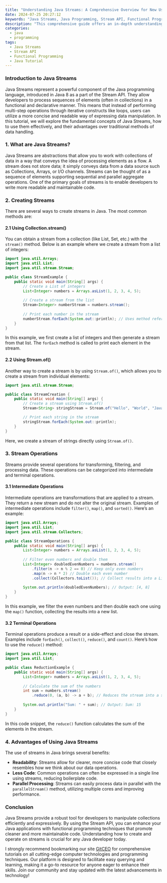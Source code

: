 ```yaml
---
title: "Understanding Java Streams: A Comprehensive Overview for New Users"
date: 2024-07-25 20:27:12
keywords: "Java Streams, Java Programming, Stream API, Functional Programming in Java, Java Tutorial"
description: "This comprehensive guide offers an in-depth understanding of Java Streams. It covers the Stream API, how to manipulate collections more efficiently, and provides clear examples and use cases for new Java users looking to enhance their programming skills with functional programming techniques."
categories:
  - java
  - programming
tags:
  - Java Streams
  - Stream API
  - Functional Programming
  - Java Tutorial
---
```


### Introduction to Java Streams

Java Streams represent a powerful component of the Java programming language, introduced in Java 8 as a part of the Stream API. They allow developers to process sequences of elements (often in collections) in a functional and declarative manner. This means that instead of performing multi-step operations through iterative constructs like loops, users can utilize a more concise and readable way of expressing data manipulation. In this tutorial, we will explore the fundamental concepts of Java Streams, how to use them effectively, and their advantages over traditional methods of data handling.

<!-- more -->

### 1. What are Java Streams?

Java Streams are abstractions that allow you to work with collections of data in a way that conveys the idea of processing elements as a flow. A stream does not store data; it simply conveys data from a data source such as Collections, Arrays, or I/O channels. Streams can be thought of as a sequence of elements supporting sequential and parallel aggregate operations. One of the primary goals of streams is to enable developers to write more readable and maintainable code.

### 2. Creating Streams

There are several ways to create streams in Java. The most common methods are:

#### 2.1 Using Collection.stream()

You can obtain a stream from a collection (like List, Set, etc.) with the `stream()` method. Below is an example where we create a stream from a list of integers:

```java
import java.util.Arrays;
import java.util.List;
import java.util.stream.Stream;

public class StreamExample {
    public static void main(String[] args) {
        // Create a List of integers
        List<Integer> numbers = Arrays.asList(1, 2, 3, 4, 5);
        
        // Create a stream from the list
        Stream<Integer> numberStream = numbers.stream();
        
        // Print each number in the stream
        numberStream.forEach(System.out::println); // Uses method reference
    }
}
```
In this example, we first create a list of integers and then generate a stream from that list. The `forEach` method is called to print each element in the stream.

#### 2.2 Using Stream.of()

Another way to create a stream is by using `Stream.of()`, which allows you to create a stream from individual elements:

```java
import java.util.stream.Stream;

public class StreamCreation {
    public static void main(String[] args) {
        // Create a stream using Stream.of()
        Stream<String> stringStream = Stream.of("Hello", "World", "Java", "Streams");

        // Print each string in the stream
        stringStream.forEach(System.out::println);
    }
}
```
Here, we create a stream of strings directly using `Stream.of()`.

### 3. Stream Operations

Streams provide several operations for transforming, filtering, and processing data. These operations can be categorized into intermediate and terminal operations.

#### 3.1 Intermediate Operations

Intermediate operations are transformations that are applied to a stream. They return a new stream and do not alter the original stream. Examples of intermediate operations include `filter()`, `map()`, and `sorted()`. Here’s an example:

```java
import java.util.Arrays;
import java.util.List;
import java.util.stream.Collectors;

public class StreamOperations {
    public static void main(String[] args) {
        List<Integer> numbers = Arrays.asList(1, 2, 3, 4, 5);
        
        // Filter even numbers and double them
        List<Integer> doubledEvenNumbers = numbers.stream()
            .filter(n -> n % 2 == 0) // Keep only even numbers
            .map(n -> n * 2) // Double each even number
            .collect(Collectors.toList()); // Collect results into a List
        
        System.out.println(doubledEvenNumbers); // Output: [4, 8]
    }
}
```
In this example, we filter the even numbers and then double each one using the `map()` function, collecting the results into a new list.

#### 3.2 Terminal Operations

Terminal operations produce a result or a side-effect and close the stream. Examples include `forEach()`, `collect()`, `reduce()`, and `count()`. Here’s how to use the `reduce()` method:

```java
import java.util.Arrays;
import java.util.List;

public class ReductionExample {
    public static void main(String[] args) {
        List<Integer> numbers = Arrays.asList(1, 2, 3, 4, 5);
        
        // Calculate the sum of the numbers
        int sum = numbers.stream()
            .reduce(0, (a, b) -> a + b); // Reduces the stream into a single value
        
        System.out.println("Sum: " + sum); // Output: Sum: 15
    }
}
```
In this code snippet, the `reduce()` function calculates the sum of the elements in the stream.

### 4. Advantages of Using Java Streams

The use of streams in Java brings several benefits:

- **Readability**: Streams allow for clearer, more concise code that closely resembles how we think about our data operations.
- **Less Code**: Common operations can often be expressed in a single line using streams, reducing boilerplate code.
- **Parallel Processing**: Streams can easily process data in parallel with the `parallelStream()` method, utilizing multiple cores and improving performance.
  
### Conclusion

Java Streams provide a robust tool for developers to manipulate collections efficiently and expressively. By using the Stream API, you can enhance your Java applications with functional programming techniques that promote cleaner and more maintainable code. Understanding how to create and operate on streams is crucial for any Java developer today.

I strongly recommend bookmarking our site [GitCEO](https://gitceo.com) for comprehensive tutorials on all cutting-edge computer technologies and programming techniques. Our platform is designed to facilitate easy querying and learning, making it a go-to resource for anyone eager to enhance their skills. Join our community and stay updated with the latest advancements in technology!